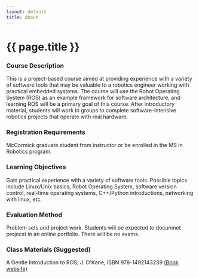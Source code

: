 ```yaml
---
layout: default
title: About
---
```


# {{ page.title }}

### Course Description

This is a project-based course aimed at providing experience with a variety of software tools that may be valuable to a robotics engineer working with practical embedded systems. The course will use the Robot Operating System (ROS) as an example framework for software architecture, and learning ROS will be a primary goal of this course. After introductory material, students will work in groups to complete software-intensive robotics projects that operate with real hardware.

### Registration Requirements

McCormick graduate student from instructor or be enrolled in the MS in Robotics program.

### Learning Objectives

Gain practical experience with a variety of software tools. Possible topics include Linux/Unix basics, Robot Operating System, software version control, real-time operating systems, C++/Python introductions, networking with linux, etc.

### Evaluation Method

Problem sets and project work. Students will be expected to documnet projecst in an online portfolio. There will be no exams.

### Class Materials (Suggested)

A Gentle Introduction to ROS, J. O'Kane, ISBN 978-1492143239 [(Book website)](http://www.cse.sc.edu/~jokane/agitr/)